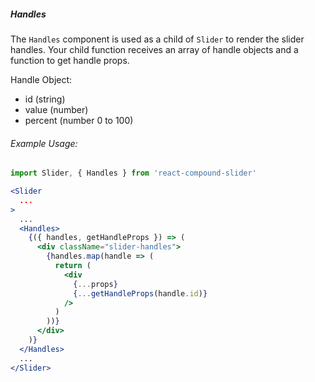 ##### Handles

The `Handles` component is used as a child of `Slider` to render the slider handles.
Your child function receives an array of handle objects and a function to get handle props.

Handle Object:

- id (string)
- value (number)
- percent (number 0 to 100)

###### Example Usage:
```jsx
import Slider, { Handles } from 'react-compound-slider'

<Slider
  ...
>
  ...
  <Handles>
    {({ handles, getHandleProps }) => (
      <div className="slider-handles">
        {handles.map(handle => (
          return (
            <div
              {...props}
              {...getHandleProps(handle.id)}
            />
          )
        ))}
      </div>
    )}
  </Handles>
  ...
</Slider>
```